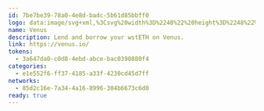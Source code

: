 ```yaml
---
id: 7be7be39-78a0-4e8d-badc-5b61d85bbff0
logo: data:image/svg+xml,%3Csvg%20width%3D%2248%22%20height%3D%2248%22%20viewBox%3D%220%200%2048%2048%22%20fill%3D%22none%22%20xmlns%3D%22http%3A%2F%2Fwww.w3.org%2F2000%2Fsvg%22%3E%0A%3Cg%20clip-path%3D%22url(%23clip0_15351_2104)%22%3E%0A%3Cmask%20id%3D%22mask0_15351_2104%22%20style%3D%22mask-type%3Aluminance%22%20maskUnits%3D%22userSpaceOnUse%22%20x%3D%220%22%20y%3D%220%22%20width%3D%2248%22%20height%3D%2248%22%3E%0A%3Cpath%20d%3D%22M48%200H0V48H48V0Z%22%20fill%3D%22white%22%2F%3E%0A%3C%2Fmask%3E%0A%3Cg%20mask%3D%22url(%23mask0_15351_2104)%22%3E%0A%3Cpath%20d%3D%22M24%2048C37.2548%2048%2048%2037.2548%2048%2024C48%2010.7452%2037.2548%200%2024%200C10.7452%200%200%2010.7452%200%2024C0%2037.2548%2010.7452%2048%2024%2048Z%22%20fill%3D%22%231E2431%22%2F%3E%0A%3Cpath%20d%3D%22M37.9138%2018.8844L27.3738%2037.1407C27.055%2037.6912%2026.5972%2038.1484%2026.0461%2038.4661C25.495%2038.784%2024.87%2038.9512%2024.2338%2038.9512C23.5977%2038.9512%2022.9726%2038.784%2022.4215%2038.4661C21.8704%2038.1484%2021.4126%2037.6912%2021.0939%2037.1407L19.2462%2033.9427C19.2402%2033.9348%2019.2376%2033.9249%2019.2391%2033.915C19.2405%2033.9052%2019.2457%2033.8964%2019.2537%2033.8904C19.2616%2033.8844%2019.2715%2033.8818%2019.2814%2033.8833C19.2912%2033.8847%2019.3%2033.8899%2019.306%2033.8979C19.6356%2034.2232%2020.0353%2034.4689%2020.4744%2034.6161C20.9136%2034.7634%2021.3805%2034.8081%2021.8397%2034.7472C22.2988%2034.6861%2022.7379%2034.521%2023.1234%2034.2642C23.5087%2034.0074%2023.8305%2033.666%2024.0636%2033.2658L32.887%2017.968C33.1195%2017.5641%2033.2562%2017.1121%2033.286%2016.647C33.3159%2016.1818%2033.2383%2015.7161%2033.0594%2015.2857C32.8803%2014.8554%2032.6047%2014.4721%2032.2537%2014.1654C31.9027%2013.8586%2031.486%2013.6368%2031.0356%2013.5171C31.0257%2013.5171%2031.0161%2013.5131%2031.009%2013.5061C31.0021%2013.4991%2030.9981%2013.4896%2030.9981%2013.4797C30.9981%2013.4698%2031.0021%2013.4602%2031.009%2013.4532C31.0161%2013.4462%2031.0257%2013.4423%2031.0356%2013.4423H34.7758C35.4123%2013.443%2036.0375%2013.6111%2036.5884%2013.9298C37.1395%2014.2485%2037.5969%2014.7066%2037.9149%2015.258C38.2329%2015.8094%2038.4001%2016.4347%2038.4%2017.0713C38.3998%2017.7078%2038.2321%2018.3331%2037.9138%2018.8844ZM25.4364%2013.4423H21.7821C21.7746%2013.4447%2021.7681%2013.4495%2021.7635%2013.4559C21.7588%2013.4622%2021.7563%2013.4699%2021.7563%2013.4778C21.7563%2013.4857%2021.7588%2013.4934%2021.7635%2013.4997C21.7681%2013.5061%2021.7746%2013.5109%2021.7821%2013.5133C22.0282%2013.6084%2022.2508%2013.7555%2022.4349%2013.9445C22.6189%2014.1336%2022.7601%2014.3602%2022.8484%2014.6088C22.9369%2014.8573%2022.9705%2015.1221%2022.9473%2015.3849C22.924%2015.6477%2022.8442%2015.9024%2022.7134%2016.1316L17.3872%2025.3438C17.2497%2025.5774%2017.062%2025.7776%2016.8378%2025.9302C16.6137%2026.0827%2016.3585%2026.1837%2016.0906%2026.2258C15.8229%2026.268%2015.549%2026.2504%2015.2889%2026.1742C15.0286%2026.098%2014.7885%2025.9651%2014.5858%2025.7851C14.5798%2025.7773%2014.571%2025.7721%2014.5611%2025.7706C14.5513%2025.7692%2014.5413%2025.7718%2014.5334%2025.7778C14.5255%2025.7836%2014.5202%2025.7925%2014.5188%2025.8024C14.5174%2025.8121%2014.52%2025.8222%2014.5259%2025.8301L16.396%2029.0766C16.606%2029.4409%2016.9083%2029.7436%2017.2723%2029.9539C17.6365%2030.1644%2018.0495%2030.2751%2018.4701%2030.2751C18.8905%2030.2751%2019.3036%2030.1644%2019.6677%2029.9539C20.0319%2029.7436%2020.3341%2029.4409%2020.544%2029.0766L27.5122%2017.0329C27.7224%2016.6689%2027.8331%2016.2558%2027.8329%2015.8353C27.8328%2015.4149%2027.7219%2015.0019%2027.5115%2014.638C27.301%2014.274%2026.9985%2013.9718%2026.6341%2013.7619C26.2699%2013.552%2025.8568%2013.4418%2025.4364%2013.4423ZM12.753%2013.4423C12.1294%2013.4423%2011.5198%2013.6272%2011.0013%2013.9737C10.4828%2014.3201%2010.0786%2014.8126%209.83999%2015.3886C9.60134%2015.9648%209.5389%2016.5988%209.66056%2017.2104C9.78223%2017.8221%2010.0825%2018.384%2010.5235%2018.8248C10.9645%2019.2658%2011.5263%2019.5661%2012.1379%2019.6878C12.7495%2019.8094%2013.3835%2019.747%2013.9597%2019.5084C14.5358%2019.2697%2015.0282%2018.8656%2015.3747%2018.3471C15.7212%2017.8285%2015.9061%2017.2189%2015.9061%2016.5954C15.9066%2016.1811%2015.8254%2015.7708%2015.667%2015.3882C15.5088%2015.0054%2015.2766%2014.6576%2014.9837%2014.3647C14.6908%2014.0718%2014.343%2013.8396%2013.9602%2013.6813C13.5775%2013.523%2013.1672%2013.4418%2012.753%2013.4423Z%22%20fill%3D%22url(%23paint0_linear_15351_2104)%22%2F%3E%0A%3C%2Fg%3E%0A%3C%2Fg%3E%0A%3Cdefs%3E%0A%3ClinearGradient%20id%3D%22paint0_linear_15351_2104%22%20x1%3D%2238.0316%22%20y1%3D%2233.6286%22%20x2%3D%225.10072%22%20y2%3D%2211.2657%22%20gradientUnits%3D%22userSpaceOnUse%22%3E%0A%3Cstop%20stop-color%3D%22%235433FF%22%2F%3E%0A%3Cstop%20offset%3D%220.5%22%20stop-color%3D%22%2320BDFF%22%2F%3E%0A%3Cstop%20offset%3D%221%22%20stop-color%3D%22%235CFFA2%22%2F%3E%0A%3C%2FlinearGradient%3E%0A%3CclipPath%20id%3D%22clip0_15351_2104%22%3E%0A%3Crect%20width%3D%2248%22%20height%3D%2248%22%20fill%3D%22white%22%2F%3E%0A%3C%2FclipPath%3E%0A%3C%2Fdefs%3E%0A%3C%2Fsvg%3E%0A
name: Venus
description: Lend and borrow your wstETH on Venus.
link: https://venus.io/
tokens:
  - 3a647da0-c0d8-4ebd-abce-bac0390880f4
categories:
  - e1e552f6-ff37-4185-a33f-4230cd45d7ff
networks:
  - 85d2c16e-7a34-4a16-8996-304b6673c6d0
ready: true
---
```

